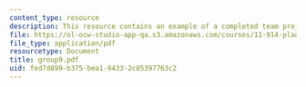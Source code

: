 ```yaml
---
content_type: resource
description: This resource contains an example of a completed team project.
file: https://ol-ocw-studio-app-qa.s3.amazonaws.com/courses/11-914-planning-communication-spring-2007/fed7d899b375bea194332c85397763c2_group9.pdf
file_type: application/pdf
resourcetype: Document
title: group9.pdf
uid: fed7d899-b375-bea1-9433-2c85397763c2
---
```


